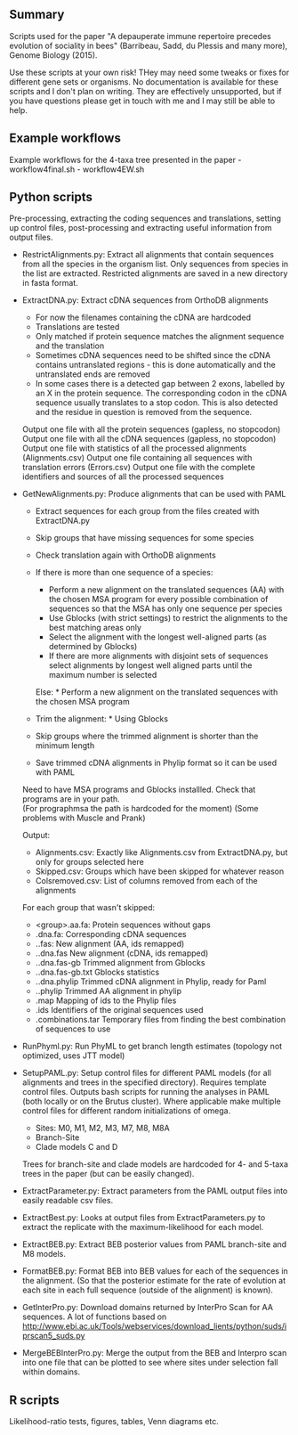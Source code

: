 ## Summary

Scripts used for the paper "A depauperate immune repertoire precedes evolution of sociality in bees" (Barribeau, Sadd, du Plessis and many more), Genome Biology (2015). 

Use these scripts at your own risk! THey may need some tweaks or fixes for different gene sets or organisms. No documentation is available for these scripts and I don't plan on writing. They are effectively unsupported, but if you have questions please get in touch with me and I may still be able to help.  


## Example workflows 
Example workflows for the 4-taxa tree presented in the paper
	- workflow4final.sh
	- workflow4EW.sh



## Python scripts
Pre-processing, extracting the coding sequences and translations, setting up control files, post-processing and extracting useful information from output files.

- RestrictAlignments.py:
	Extract all alignments that contain sequences from all the species in the organism list. Only sequences from species in the list are extracted. Restricted alignments are saved in a new directory in fasta format.

- ExtractDNA.py:
	Extract cDNA sequences from OrthoDB alignments
	 
	- For now the filenames containing the cDNA are hardcoded
	- Translations are tested
	- Only matched if protein sequence matches the alignment sequence and the translation
	- Sometimes cDNA sequences need to be shifted since the cDNA contains untranslated regions - this is done automatically and the untranslated ends are removed
	- In some cases there is a detected gap between 2 exons, labelled by an X in the protein sequence.  The corresponding codon in the cDNA sequence usually translates to a stop codon.  This is also detected and the residue in question is removed from the sequence.
	
	Output one file with all the protein sequences (gapless, no stopcodon)
	Output one file with all the cDNA sequences (gapless, no stopcodon)
	Output one file with statistics of all the processed alignments (Alignments.csv)
	Output one file containing all sequences with translation errors (Errors.csv)
	Output one file with the complete identifiers and sources of all the processed sequences

- GetNewAlignments.py:
	Produce alignments that can be used with PAML

    - Extract sequences for each group from the files created with ExtractDNA.py
    - Skip groups that have missing sequences for some species
    - Check translation again with OrthoDB alignments
    - If there is more than one sequence of a species:

        * Perform a new alignment on the translated sequences (AA) with the chosen MSA program for 
          every possible combination of sequences so that the MSA has only one sequence per species
        * Use Gblocks (with strict settings) to restrict the alignments to the best matching areas only
        * Select the alignment with the longest well-aligned parts (as determined by Gblocks)
        * If there are more alignments with disjoint sets of sequences select alignments by longest well aligned parts until 
          the maximum number is selected

        Else:
            * Perform a new alignment on the translated sequences with the chosen MSA program
    - Trim the alignment:
            * Using Gblocks
    - Skip groups where the trimmed alignment is shorter than the minimum length
    - Save trimmed cDNA alignments in Phylip format so it can be used with PAML

	Need to have MSA programs and Gblocks installled.  Check that programs are in your path.  
	(For prographmsa the path is hardcoded for the moment)
	(Some problems with Muscle and Prank)

	Output:

    - Alignments.csv:  Exactly like Alignments.csv from ExtractDNA.py, but only for groups selected here
    - Skipped.csv:     Groups which have been skipped for whatever reason
    - Colsremoved.csv: List of columns removed from each of the alignments

    For each group that wasn't skipped:

    - \<group\>.aa.fa:                          Protein sequences without gaps
    - <group>.dna.fa:                         Corresponding cDNA sequences
    - <group>.<msaprogram>.fas:               New alignment (AA, ids remapped)
    - <group>.<msaprogram>.dna.fas            New alignment (cDNA, ids remapped)
    - <group>.<msaprogram>.dna.fas-gb         Trimmed alignment from Gblocks
    - <group>.<msaprogram>.dna.fas-gb.txt     Gblocks statistics
    - <group>.<msaprogram>.dna.phylip         Trimmed cDNA alignment in Phylip, ready for Paml
    - <group>.<msaprogram>.phylip             Trimmed AA alignment in phylip
    - <group>.map                             Mapping of ids to the Phylip files
    - <group>.ids                             Identifiers of the original sequences used
    - <group>.combinations.tar                Temporary files from finding the best combination of sequences to use




- RunPhyml.py: 
	Run PhyML to get branch length estimates (topology not optimized, uses JTT model)

- SetupPAML.py:
	Setup control files for different PAML models (for all alignments and trees in the specified directory). Requires template control files. Outputs bash scripts for running the analyses in PAML (both locally or on the Brutus cluster). Where applicable make multiple control files for different random initializations of omega.

	- Sites: M0, M1, M2, M3, M7, M8, M8A
	- Branch-Site
	- Clade models C and D

	Trees for branch-site and clade models are hardcoded for 4- and 5-taxa trees in the paper (but can be easily changed).


- ExtractParameter.py:
	Extract parameters from the PAML output files into easily readable csv files.

- ExtractBest.py:
	Looks at output files from ExtractParameters.py to extract the replicate with the maximum-likelihood for each model.

- ExtractBEB.py:
	Extract BEB posterior values from PAML branch-site and M8 models.

- FormatBEB.py:
	Format BEB into BEB values for each of the sequences in the alignment. (So that the posterior estimate for the rate of evolution at each site in each full sequence (outside of the alignment) is known).

- GetInterPro.py:
	Download domains returned by InterPro Scan for AA sequences. A lot of functions based on http://www.ebi.ac.uk/Tools/webservices/download_lients/python/suds/iprscan5_suds.py

- MergeBEBInterPro.py:
	Merge the output from the BEB and Interpro scan into one file that can be plotted to see where sites under selection fall within domains.


## R scripts
Likelihood-ratio tests, figures, tables, Venn diagrams etc.
